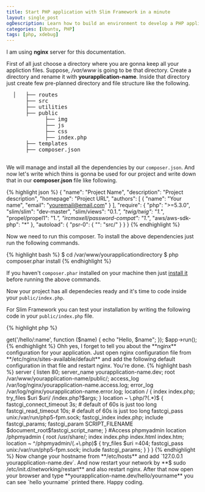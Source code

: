 ```yaml
---
title: Start PHP application with Slim Framework in a minute
layout: single_post
ogDescription: Learn how to build an environment to develop a PHP application with Slim framework in a minute to get started for production.
categories: [Ubuntu, PHP]
tags: [php, xdebug]
---
```


I am using **nginx** server for this documentation.

First of all just choose a directory where you are gonna keep all your appliction files. Suppose, _/var/www_ is going to be that directory.
Create a directory and rename it with **yourapplication-name**. Inside that directory just create few pre-planned directory and file structure like the following.

<pre>
  │   ├── routes
  	  ├── src
  	  ├── utilities
  	  ├── public
  	  		├── img
  	  		├── js
  	  		├── css
  	  		├── index.php
  	  ├── templates
  	  ├── composer.json

</pre>

We will manage and install all the dependencies by our `composer.json`. And now let's write which thins is gonna be used for our project and write down that in our **composer.json** file like following.

{% highlight json %}
{
    "name": "Project Name",
    "description": "Project description",
    "homepage": "Project URL",
    "authors": [
        {
            "name": "Your name",
            "email": "youremail@email.com"
        }
    ],
    "require": {
        "php": ">=5.3.0",
        "slim/slim": "dev-master",
        "slim/views": "0.1.*",
        "twig/twig": "1.*",
        "propel/propel1": "1.*",
        "ircmaxell/password-compat": "1.*",
        "aws/aws-sdk-php": "*"
    },
    "autoload": {
        "psr-0": {
            "": "src/"
        }
    }
}
{% endhighlight %}

Now we need to run this composer. To install the above dependencies just run the following commands.

{% highlight bash %}
$ cd /var/www/yourapplicationdirectory
$ php composer.phar install
{% endhighlight %}

If you haven't `composer.phar` installed on your machine then just [install it](http://getcomposer.org/doc/00-intro.md#installation-nix) before running the above commands.

Now your project has all dependecies ready and it's time to code inside your `public/index.php`.

For Slim Framework you can test your installation by writing the following code in your `public/index.php` file.

{% highlight php %}
<?php
require '../vendor/autoload.php';
\Slim\Slim::registerAutoloader();
$app = new \Slim\Slim();
$app->get('/hello/:name', function ($name) {
    echo "Hello, $name";
});
$app->run();
{% endhighlight %}

Ohh yes, I forget to tell you about the **nginx** configuration for your application.

Just open nginx configuration file from **/etc/nginx/sites-available/default** and add the following default configuration in that file and restart nginx. You're done.

{% highlight bash %}
server {
        listen       80;
        server_name  yourapplication-name.dev;
        root /var/www/yourapplication-name/public/;

        access_log /var/log/nginx/yourapplication-name.access.log;
		error_log  /var/log/nginx/yourapplication-name.error.log;

        location / {
            index index.php;
            try_files $uri $uri/ /index.php?$args;
        }

        location ~ \.php/?(.*)$ {
    
            fastcgi_connect_timeout 3s;     # default of 60s is just too long
            fastcgi_read_timeout 10s;       # default of 60s is just too long
   
            fastcgi_pass unix:/var/run/php5-fpm.sock; 
            fastcgi_index  index.php;
    
            include fastcgi_params;
    
            fastcgi_param  SCRIPT_FILENAME  $document_root$fastcgi_script_name;
        }
	#Access phpmyadmin
	location /phpmyadmin {
	    root /usr/share/;
	    index index.php index.html index.htm;
	    location ~ ^/phpmyadmin/(.+\.php)$ {
		try_files $uri =404;
		fastcgi_pass   unix:/var/run/php5-fpm.sock;
		include fastcgi_params;
	    }
	}

}
{% endhighlight %}

Now change your hostname from **/etc/hosts** and add `127.0.0.1 yourapplication-name.dev`. And now restart your network by **$ sudo /etc/init.d/networking/restart** and also restart nginx.
After that now open your browser and type **yourapplication-name.dev/hello/yourname** you can see `hello yourname` printed there.

Happy coding.